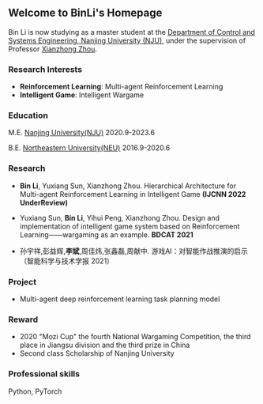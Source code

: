 ## Welcome to BinLi's Homepage
Bin Li is now studying as a master student at the [Department of Control and Systems Engineering, Nanjing University (NJU)](https://sme.nju.edu.cn/main.htm), under the supervision of Professor [Xianzhong Zhou](https://sme.nju.edu.cn/zxz/list.htm).
### Research Interests
- **Reinforcement Learning**: Multi-agent Reinforcement Learning
- **Intelligent Game**: Intelligent Wargame

### Education
M.E. [Nanjing University(NJU)](https://www.nju.edu.cn/main.htm) 2020.9-2023.6

B.E. [Northeastern University(NEU)](http://www.neu.edu.cn/) 2016.9-2020.6

### Research
- **Bin Li**, Yuxiang Sun, Xianzhong Zhou. Hierarchical Architecture for Multi-agent Reinforcement Learning in Intelligent Game **(IJCNN 2022 UnderReview)**

- Yuxiang Sun, **Bin Li**, Yihui Peng, Xianzhong Zhou. Design and implementation of intelligent game system based on Reinforcement Learning——wargaming as an example. **BDCAT 2021**

- 孙宇祥,彭益辉,**李斌**,周佳炜,张鑫磊,周献中. 游戏AI：对智能作战推演的启示（智能科学与技术学报 2021）

### Project
- Multi-agent deep reinforcement learning task planning model

### Reward
- 2020 "Mozi Cup" the fourth National Wargaming Competition, the third place in Jiangsu division and the third prize in China
- Second class Scholarship of Nanjing University

### Professional skills
Python, PyTorch
